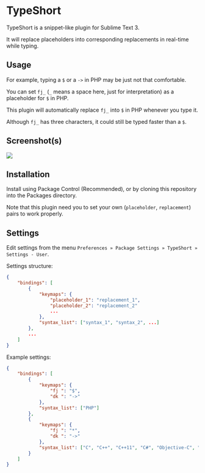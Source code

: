 # TypeShort #

TypeShort is a snippet-like plugin for Sublime Text 3.

It will replace placeholders into corresponding replacements in real-time while typing.


## Usage ##

For example, typing a `$` or a `->` in PHP may be just not that comfortable.

You can set `fj_` (`_` means a space here, just for interpretation) as a placeholder for `$` in PHP.

This plugin will automatically replace `fj_` into `$` in PHP whenever you type it.

Although `fj_` has three characters, it could still be typed faster than a `$`.


## Screenshot(s) ##

![](https://raw.githubusercontent.com/jfcherng/sublime-TypeShort/gh-pages/images/screenshot.gif)


## Installation ##

Install using Package Control (Recommended), or by cloning this repository into the Packages directory.

Note that this plugin need you to set your own (`placeholder`, `replacement`) pairs to work properly.


## Settings ##

Edit settings from the menu `Preferences » Package Settings » TypeShort » Settings - User`.

Settings structure:
```json
{
    "bindings": [
        {
            "keymaps": {
                "placeholder_1": "replacement_1",
                "placeholder_2": "replacement_2"
                ...
            },
            "syntax_list": ["syntax_1", "syntax_2", ...]
        },
        ...
    ]
}
```

Example settings:
```json
{
    "bindings": [
        {
            "keymaps": {
                "fj ": "$",
                "dk ": "->"
            },
            "syntax_list": ["PHP"]
        },
        {
            "keymaps": {
                "fj ": "*",
                "dk ": "->"
            },
            "syntax_list": ["C", "C++", "C++11", "C#", "Objective-C", "Objective-C++"]
        }
    ]
}
```
